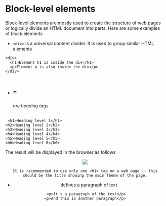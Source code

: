 # Block-level elements
 Block-level elements are mostly used to create the structure of web pages or logically divide an HTML document into parts. Here are some examples of block elements
 - `<div>` is a universal content divider. It is used to group similar HTML elements
```
<div>
  <h1>Element h1 is inside the div</h1>
  <p>Element p is also inside the div</p>
</div>
```
- <h1>-<h6> are heading tags
```
 <h1>Heading level 1</h1>
<h2>Heading level 2</h2>
<h3>Heading level 3</h3>
<h4>Heading level 4</h4>
<h5>Heading level 5</h5>
<h6>Heading level 6</h6>
 ```
 
 The result will be displayed in the browser as follows
 
 <center>
 <img src = "https://ucarecdn.com/1024eb97-7526-4cf8-ba09-e5375fd02910/-/crop/281x277/663,394/-/preview/">
  <center>
   
```
It is recommended to use only one <h1> tag on a web page -- this should be the title showing the main theme of the page.
```
 - <p> defines a paragraph of text
```
 <p>It's a paragraph of the text</p>
<p>And this is another paragraph</p>
```
